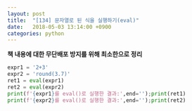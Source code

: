 ```yaml
---
layout: post
title:  "[134] 문자열로 된 식을 실행하기(eval)"
date:   2018-05-03 13:14:00 +0900
categories: python
---
```


**책 내용에 대한 무단배포 방지를 위해 최소한으로 정리**


```python
expr1 = '2+3'
expr2 = 'round(3.7)'
ret1 = eval(expr1)
ret2 = eval(expr2)
print(f'{expr1}를 eval()로 실행한 결과:',end='');print(ret1)
print(f'{expr2}를 eval()로 실행한 결과:',end='');print(ret2)
```

